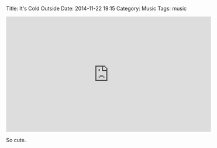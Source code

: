 Title: It's Cold Outside
Date: 2014-11-22 19:15
Category: Music
Tags: music

<iframe width="560" height="315" src="https://www.youtube.com/embed/6bbuBubZ1yE" frameborder="0" allowfullscreen></iframe>

So cute.
